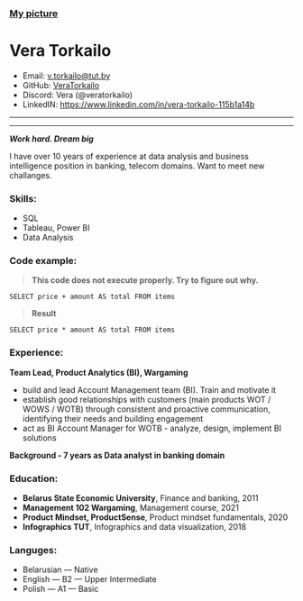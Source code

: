 ### [My picture](https://www.ejin.ru/wp-content/uploads/2017/10/019571a1e76f8d2d4025d9b610126372.jpg)
# **Vera Torkailo**
* Email: v.torkailo@tut.by
* GitHub: [VeraTorkailo](https://github.com/VeraTorkailo)
* Discord: Vera (@veratorkailo)
* LinkedIN: https://www.linkedin.com/in/vera-torkailo-115b1a14b

----
----

 ***Work hard. Dream big***

I have over 10 years of experience at data analysis and business intelligence position in banking, telecom domains.
Want to meet new challanges.

### Skills:
- SQL
- Tableau,  Power BI
- Data Analysis 

### Code example:
> **This code does not execute properly. Try to figure out why.**
```
SELECT price + amount AS total FROM items 
``` 
> **Result**
```
SELECT price * amount AS total FROM items 
```

### Experience:
**Team Lead, Product Analytics (BI), Wargaming**
- build and lead Account Management team (BI). Train and motivate it
- establish good relationships with customers (main products WOT / WOWS / WOTB) through
consistent and proactive communication, identifying their needs and building engagement
- act as BI Account Manager for WOTB - analyze, design, implement BI solutions

**Background - 7 years as Data analyst in banking domain**

### Education:
- **Belarus State Economic University**, Finance and banking, 2011
- **Management 102 Wargaming**, Management course, 2021
- **Product Mindset, ProductSense**, Product mindset fundamentals, 2020
- **Infographics TUT**, Infographics and data visualization, 2018 

### Languges:
* Belarusian — Native
* English — B2 — Upper Intermediate
* Polish — A1 — Basic